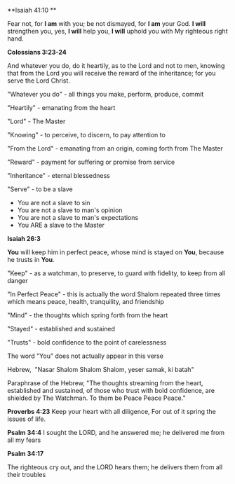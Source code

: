 **Isaiah‬ ‭41:10‬ **

Fear not, for **I am** with you; be not dismayed, for **I am** your God. **I will** strengthen you, yes, **I will** help you, **I will** uphold you with My righteous right hand.

**Colossians‬ ‭3:23-24‬**

And whatever you do, do it heartily, as to the Lord and not to men, knowing that from the Lord you will receive the reward of the inheritance; for you serve the Lord Christ.

"Whatever you do" - all things you make, perform, produce, commit

"Heartily" - emanating from the heart

"Lord" - The Master

"Knowing" - to perceive, to discern, to pay attention to

"From the Lord" - emanating from an origin, coming forth from The Master

"Reward" - payment for suffering or promise from service

"Inheritance" - eternal blessedness

"Serve" - to be a slave

- You are not a slave to sin
- You are not a slave to man's opinion
- You are not a slave to man's expectations
- You ARE a slave to the Master

**Isaiah 26:3**

**You** will keep him in perfect peace, whose mind is stayed on **You**, because he trusts in **You**.

"Keep" - as a watchman, to preserve, to guard with fidelity, to keep from all danger

"In Perfect Peace" - this is actually the word Shalom repeated three times which means peace, health, tranquility, and friendship

"Mind" - the thoughts which spring forth from the heart

"Stayed" - established and sustained

"Trusts" - bold confidence to the point of carelessness

The word "You" does not actually appear in this verse

Hebrew,  "Nasar Shalom Shalom Shalom, yeser samak, ki batah"

Paraphrase of the Hebrew, "The thoughts streaming from the heart, established and sustained, of those who trust with bold confidence, are shielded by The Watchman. To them be Peace Peace Peace."

**Proverbs‬ ‭4:23‬**
Keep your heart with all diligence, For out of it spring the issues of life.

**Psalm 34:4**
I sought the LORD, and he answered me; he delivered me from all my fears

**Psalm 34:17**

The righteous cry out, and the LORD hears them; he delivers them from all their troubles